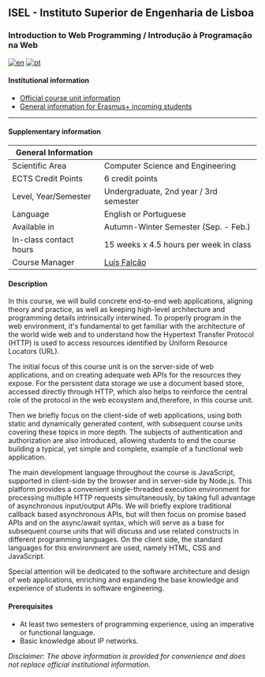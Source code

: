 ## ISEL - Instituto Superior de Engenharia de Lisboa
### Introduction to Web Programming / Introdução à Programação na Web
[![en](https://img.shields.io/badge/lang-en-red.svg)](https://github.com/isel-leic-ipw/info/blob/main/README.md)
[![pt](https://img.shields.io/badge/lang-pt-green.svg)](https://github.com/isel-leic-ipw/info/blob/main/README.pt.md)

#### Institutional information
* [Official course unit information](https://www.isel.pt/en/leic/introduction-internet-programming)
* [General information for Erasmus+ incoming students](https://www.isel.pt/en/ensino/programas-de-mobilidade/erasmus-alunos-incoming/informacoes-gerais)

---

#### Supplementary information

| General Information    |                                           |
|------------------------|-------------------------------------------|
| Scientific Area        | Computer Science and Engineering          |
| ECTS Credit Points     | 6 credit points                           |
| Level, Year/Semester   | Undergraduate, 2nd year / 3rd semester    |
| Language               | English or Portuguese                     |
| Available in           | Autumn-Winter Semester (Sep. - Feb.)      |
| In-class contact hours | 15 weeks x 4.5 hours per week in class    |
| Course Manager         | [Luís Falcão](mailto:luis.falcao@isel.pt) |

#### Description

In this course, we will build concrete end-to-end web applications, aligning theory and practice, as well as keeping high-level architecture and programming details intrinsically interwined. To properly program in the web environment, it's fundamental to get familiar with the architecture of the world wide web and to understand how the Hypertext Transfer Protocol (HTTP) is used to access resources identified by Uniform Resource Locators (URL).

The initial focus of this course unit is on the server-side of web applications, and on creating adequate web APIs for the resources they expose. For the persistent data storage we use a document based store, accessed directly through HTTP, which also helps to reinforce the central role of the protocol in the web ecosystem and,therefore, in this course unit.

Then we briefly focus on the client-side of web applications, using both static and dynamically generated content, with subsequent course units covering these topics in more depth. The subjects of authentication and authorization are also introduced,  allowing students to end the course building a typical, yet simple and complete, example of a functional web application.

The main development language throughout the course is JavaScript, supported in client-side by the browser and in server-side by Node.js. This platform provides a convenient single-threaded execution environment for processing multiple HTTP requests simultaneously, by taking full advantage of asynchronous input/output APIs. We will briefly explore traditional callback based asynchronous APIs, but will then focus on promise based APIs and on the async/await syntax, which will serve as a base for subsequent course units that will discuss and use related constructs in different programming languages. On the client side, the standard languages for this environment are used, namely HTML, CSS and JavaScript. 

Special attention will be dedicated to the software architecture and design of web applications, enriching and expanding the base knowledge and experience of students in software engineering.


#### Prerequisites
* At least two semesters of programming experience, using an imperative or functional language.
* Basic knowledge about IP networks.

*Disclaimer: The above information is provided for convenience and does not replace official institutional information.*
